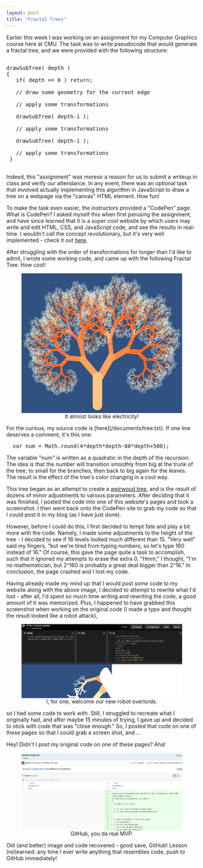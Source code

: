 ```yaml
---
layout: post
title: "Fractal Trees"
---
```


Earlier this week I was working on an assignment for my Computer Graphics course here at CMU. The task was to write pseudocode that would generate a fractal tree, and we were provided with the following structure:

<pre> 
drawSubTree( depth )
{
   if( depth == 0 ) return;
   
   // draw some geometry for the current edge
   
   // apply some transformations

   drawSubTree( depth-1 );

   // apply some transformations

   drawSubTree( depth-1 );

   // apply some transformations
 }
 </pre>
Indeed, this "assignment" was moreso a reason for us to submit a writeup in class and verify our attendance. In any event, there was an optional task that involved actually implementing this algorithm in JavaScript to draw a tree on a webpage via the "canvas" HTML element. How fun!

To make the task even easier, the instructors provided a "CodePen" page. What is CodePen? I asked myself this when first perusing the assignment, and have since learned that it is a super cool website by which users may write and edit HTML, CSS, and JavaScript code, and see the results in real-time. I wouldn't call the concept revolutionary, but it's very well implemented - check it out [here](https://codepen.io).

After struggling with the order of transformations for longer than I'd like to admit, I wrote some working code, and came up with the following Fractal Tree. How cool!
<figure>
<img style="margin:0px auto;display:block;width:600px;" src="/images/tree.png" />
<figcaption style="text-align:center" >It almost looks like electricity!</figcaption></figure>
For the curious, my source code is [here](/documents/tree.txt). If one line deserves a comment, it's this one:
<pre>  var num = Math.round(4*depth*depth-80*depth+500);</pre>
The variable "num" is written as a quadratic in the depth of the recursion. The idea is that the number will transition smoothly from big at the trunk of the tree, to small for the branches, then back to big again for the leaves. The result is the effect of the tree's color changing in a cool way.

This tree began as an attempt to create a [weirwood tree](/images/weirwood.jpg), and is the result of dozens of minor adjustments to various parameters. After deciding that it was finished, I posted the code into one of this website's pages and took a screenshot. I then went back onto the CodePen site to grab my code so that I could post it in my blog (as I have just done). 

However, before I could do this, I first decided to tempt fate and play a bit more with the code. Namely, I made some adjustments to the height of the tree - I decided to see if 16 levels looked much different than 15. "Very well" said my fingers, "but we're tired from typing numbers, so let's type 160 instead of 16." Of course, this gave the page quite a task to accomplish, such that it ignored my attempts to erase the extra 0. "Hmm," I thought, "I'm no mathematician, but 2^160 is probably a great deal bigger than 2^16." In conclusion, the page crashed and I lost my code. 

Having already made my mind up that I would post <em>some</em> code to my website along with the above image, I decided to attempt to rewrite what I'd lost - after all, I'd spent so much time writing and rewriting the code, a good amount of it was memorized. Plus, I happened to have grabbed this screenshot when working on the original code (I made a typo and thought the result looked like a robot attack), <figure>
<img style="margin:0px auto;display:block;width:600px;" src="/images/attack.png" /><figcaption style="text-align:center" > I, for one, welcome our new robot overlords.</figcaption></figure>
so I had some code to work with. Still, I struggled to recreate what I originally had, and after maybe 15 minutes of trying, I gave up and decided to stick with code that was "close enough." So, I posted that code on one of these pages so that I could grab a screen shot, and ... 

Hey! Didn't I post my original code on one of these pages? Aha!
<figure>
<img style="margin:0px auto;display:block;width:600px;" src="/images/githist.png" /><figcaption style="text-align:center" >GitHub, you da real MVP.</figcaption></figure>
Old (and better) image and code recovered - good save, GitHub! Lesson (re)learned: any time I ever write anything that resembles code, push to GitHub immediately!
